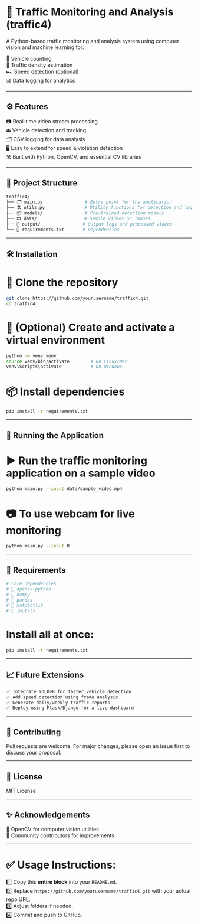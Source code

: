 # 🚦 Traffic Monitoring and Analysis (traffic4)

A Python-based traffic monitoring and analysis system using computer vision and machine learning for:

🚗 Vehicle counting  
🚦 Traffic density estimation  
🏎️ Speed detection (optional)  
📊 Data logging for analytics

---

## ⚙️ Features

📷 Real-time video stream processing  
🚘 Vehicle detection and tracking  
🗂️ CSV logging for data analysis  
🖥️ Easy to extend for speed & violation detection  
🛠️ Built with Python, OpenCV, and essential CV libraries

---

## 📂 Project Structure

```bash
traffic4/
├── 🗂️ main.py                # Entry point for the application
├── 🛠️ utils.py               # Utility functions for detection and logging
├── 📦 models/                # Pre-trained detection models
├── 🎞️ data/                  # Sample videos or images
├── 💾 output/                # Output logs and processed videos
└── 📄 requirements.txt       # Dependencies
```
---

## 🛠️ Installation

# 🐑 Clone the repository

```bash
git clone https://github.com/yourusername/traffic4.git
cd traffic4
```

# 🐍 (Optional) Create and activate a virtual environment

```bash
python -m venv venv
source venv/bin/activate        # On Linux/Mac
venv\Scripts\activate           # On Windows
```
# 📦 Install dependencies

```bash
pip install -r requirements.txt
```
---

## 🚀 Running the Application

# ▶️ Run the traffic monitoring application on a sample video

```bash
python main.py --input data/sample_video.mp4
```

# 📷 To use webcam for live monitoring

```bash
python main.py --input 0
```
---

## 📝 Requirements

```bash
# Core dependencies:
# 🐍 opencv-python
# 🐍 numpy
# 🐍 pandas
# 🐍 matplotlib
# 🐍 imutils
```

# Install all at once:

```bash
pip install -r requirements.txt
```
---

## 📈 Future Extensions

```bash
✅ Integrate YOLOv8 for faster vehicle detection  
✅ Add speed detection using frame analysis  
✅ Generate daily/weekly traffic reports  
✅ Deploy using Flask/Django for a live dashboard
```
---

## 🤝 Contributing

Pull requests are welcome. For major changes, please open an issue first to discuss your proposal.

---

## 📄 License

MIT License

---

## ✨ Acknowledgements

🔹 OpenCV for computer vision utilities  
🔹 Community contributors for improvements

---

# ✅ Usage Instructions:

1️⃣ Copy this **entire block** into your `README.md`.  
2️⃣ Replace `https://github.com/yourusername/traffic4.git` with your actual repo URL.  
3️⃣ Adjust folders if needed.  
4️⃣ Commit and push to GitHub.  

